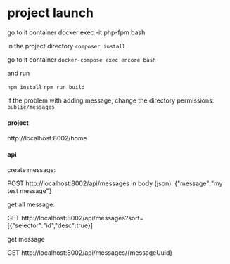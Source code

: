 # project launch

go to it container
docker exec -it php-fpm bash

in the project directory
`composer install`

go to it container
`docker-compose exec encore bash`

and run

`npm install`
`npm run build`

if the problem with adding message, change the directory permissions:
`public/messages`

#### project

http://localhost:8002/home

#### api

create message:

POST http://localhost:8002/api/messages
in body (json): {"message":"my test message"}

get all message:

GET http://localhost:8002/api/messages?sort=[{"selector":"id","desc":true}]

get message

GET http://localhost:8002/api/messages/{messageUuid}